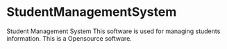 # StudentManagementSystem
Student Management System
This software is used for managing students information.
This is a Opensource software.
